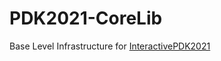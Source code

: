 # PDK2021-CoreLib
 Base Level Infrastructure for [InteractivePDK2021](https://github.com/InteractivePlus/InteractivePDK2021-DesignDoc)
